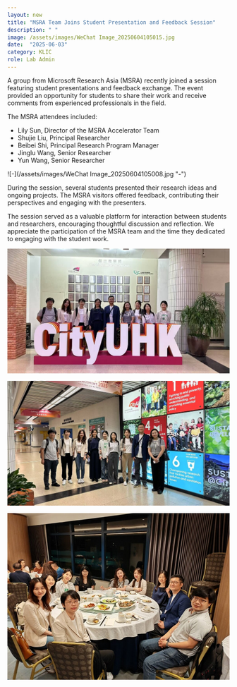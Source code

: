 ```yaml
---
layout: new
title: "MSRA Team Joins Student Presentation and Feedback Session"
description: " "
image: /assets/images/WeChat Image_20250604105015.jpg
date:  "2025-06-03"
category: KLIC
role: Lab Admin
---
```

A group from Microsoft Research Asia (MSRA) recently joined a session featuring student presentations and feedback exchange. The event provided an opportunity for students to share their work and receive comments from experienced professionals in the field.

The MSRA attendees included:
- Lily Sun, Director of the MSRA Accelerator Team
- Shujie Liu, Principal Researcher
- Beibei Shi, Principal Research Program Manager
- Jinglu Wang, Senior Researcher
- Yun Wang, Senior Researcher

![-](/assets/images/WeChat Image_20250604105008.jpg "-")

During the session, several students presented their research ideas and ongoing projects. The MSRA visitors offered feedback, contributing their perspectives and engaging with the presenters.

The session served as a valuable platform for interaction between students and researchers, encouraging thoughtful discussion and reflection. We appreciate the participation of the MSRA team and the time they dedicated to engaging with the student work.
  
![-](/assets/images/Image_20250604121741.jpg "-")

![-](/assets/images/Image_20250604121750.jpg "-")

![-](/assets/images/Image_20250604121757.jpg "-")


